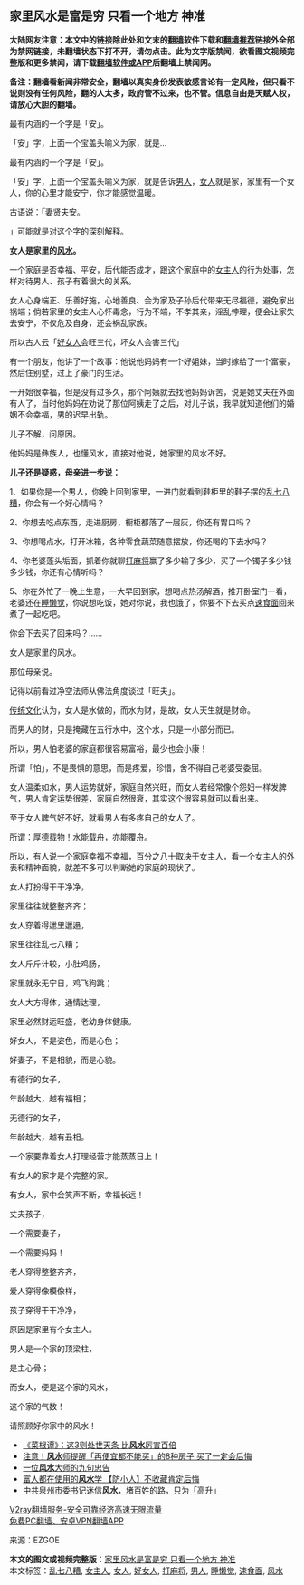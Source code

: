  <h2>家里风水是富是穷 只看一个地方 神准</h2> <p class="notice"><b>大陆网友注意：本文中的链接除此处和文末的<a href="https://github.com/bannedbook/fanqiang" >翻墙</a>软件下载和<a href="https://github.com/killgcd/justmysocks/blob/master/README.md">翻墙推荐</a>链接外全部为禁网链接，未翻墙状态下打不开，请勿点击。此为文字版禁闻，欲看图文视频完整版和更多禁闻，请下载<a href="https://github.com/bannedbook/fanqiang">翻墙软件或APP</a>后翻墙上禁闻网。</p><p>备注：翻墙看新闻非常安全，翻墙以真实身份发表敏感言论有一定风险，但只看不说则没有任何风险，翻的人太多，政府管不过来，也不管。信息自由是天赋人权，请放心大胆的翻墙。</b></p>  <div class="entry"> <p id="conimg">最有内涵的一个字是「安」。</p> <p>「安」字，上面一个宝盖头喻义为家，就是&#8230;</p> <p>最有内涵的一个字是「安」。</p> <p>「安」字，上面一个宝盖头喻义为家，就是告诉<a href="https://www.bannedbook.org/bnews/tag/%e7%94%b7%e4%ba%ba/" class="st_tag internal_tag" rel="tag" title="标签 男人 下的日志">男人</a>，<a href="https://www.bannedbook.org/bnews/tag/%e5%a5%b3%e4%ba%ba/" class="st_tag internal_tag" rel="tag" title="标签 女人 下的日志">女人</a>就是家，家里有一个女人，你的心里才能安宁，你才能感觉温暖。</p> <p>古语说：「妻贤夫安。</p> <p>」可能就是对这个字的深刻解释。</p> <p><strong>女人是家里的<a href="https://www.bannedbook.org/bnews/tag/%e9%a3%8e%e6%b0%b4/" class="st_tag internal_tag" rel="tag" title="标签 风水 下的日志">风水</a>。</strong></p> <p>一个家庭是否幸福、平安，后代能否成才，跟这个家庭中的<a href="https://www.bannedbook.org/bnews/tag/%E5%A5%B3%E4%B8%BB%E4%BA%BA/" class="st_tag internal_tag" rel="tag" title="标签 女主人 下的日志">女主人</a>的行为处事，怎样对待男人、孩子有着很大的关系。</p> <p>女人心身端正、乐善好施，心地善良、会为家及子孙后代带来无尽福德，避免家出祸端；倘若家里的女主人心怀毒念，行为不端，不孝其亲，淫乱悖理，便会让家失去安宁，不仅危及自身，还会祸乱家族。</p> <p>所以古人云「<a href="https://www.bannedbook.org/bnews/tag/%e5%a5%bd%e5%a5%b3%e4%ba%ba/" class="st_tag internal_tag" rel="tag" title="标签 好女人 下的日志">好女人</a>会旺三代，坏女人会害三代」</p> <p>有一个朋友，他讲了一个故事：他说他妈妈有一个好姐妹，当时嫁给了一个富豪，然后住别墅，过上了豪门的生活。</p> <p>一开始很幸福，但是没有过多久，那个阿姨就去找他妈妈诉苦，说是她丈夫在外面有人了，当时他妈妈在劝说了那位阿姨走了之后，对儿子说，我早就知道他们的婚姻不会幸福，男的迟早出轨。</p> <p>儿子不解，问原因。</p> <p>他妈妈是彝族人，也懂风水，直接对他说，她家里的风水不好。</p> <p><strong>儿子还是疑惑，母亲进一步说：</strong></p>  <p>1、如果你是一个男人，你晚上回到家里，一进门就看到鞋柜里的鞋子摆的<a href="https://www.bannedbook.org/bnews/tag/%E4%B9%B1%E4%B8%83%E5%85%AB%E7%B3%9F/" class="st_tag internal_tag" rel="tag" title="标签 乱七八糟 下的日志">乱七八糟</a>，你会有一个好心情吗？</p> <p>2、你想去吃点东西，走进厨房，橱柜都落了一层灰，你还有胃口吗？</p> <p>3、你想喝点水，打开冰箱，各种零食蔬菜随意摆放，你还喝的下去水吗？</p> <p>4、你老婆蓬头垢面，抓着你就聊<a href="https://www.bannedbook.org/bnews/tag/%E6%89%93%E9%BA%BB%E5%B0%86/" class="st_tag internal_tag" rel="tag" title="标签 打麻将 下的日志">打麻将</a>赢了多少输了多少，买了一个镯子多少钱多少钱，你还有心情听吗？</p> <p>5、你在外忙了一晚上生意，一大早回到家，想喝点热汤解酒，推开卧室门一看，老婆还在<a href="https://www.bannedbook.org/bnews/tag/%E7%9D%A1%E6%87%92%E8%A7%89/" class="st_tag internal_tag" rel="tag" title="标签 睡懒觉 下的日志">睡懒觉</a>，你说想吃饭，她对你说，我也饿了，你要不下去买点<a href="https://www.bannedbook.org/bnews/tag/%E9%80%9F%E9%A3%9F%E9%9D%A2/" class="st_tag internal_tag" rel="tag" title="标签 速食面 下的日志">速食面</a>回来煮了一起吃吧。</p> <p>你会下去买了回来吗？&#8230;&#8230;</p> <p>女人是家里的风水。</p> <p>那位母亲说。</p> <p>记得以前看过净空法师从佛法角度谈过「旺夫」。</p> <p><span class='wp_keywordlink_affiliate'><a href="https://www.bannedbook.org/bnews/tculture/" title="传统文化" target="_blank">传统文化</a></span>认为，女人是水做的，而水为财，是故，女人天生就是财命。</p> <p>而男人的财，只是掩藏在五行水中，这个水，只是一小部分而已。</p> <p>所以，男人怕老婆的家庭都很容易富裕，最少也会小康！</p> <p>所谓「怕」，不是畏惧的意思，而是疼爱，珍惜，舍不得自己老婆受委屈。</p> <p>女人温柔如水，男人运势就好，家庭自然兴旺，而女人若经常像个怨妇一样发脾气，男人肯定运势很差，家庭自然很衰，其实这个很容易就可以看出来。</p> <p>至于女人脾气好不好，就看男人有多疼自己的女人了。</p>  <p>所谓：厚德载物！水能载舟，亦能覆舟。</p> <p>所以，有人说一个家庭幸福不幸福，百分之八十取决于女主人，看一个女主人的外表和精神面貌，就差不多可以判断她的家庭的现状了。</p> <p>女人打扮得干干净净，</p> <p>家里往往就整整齐齐；</p> <p>女人穿着得邋里邋遢，</p> <p>家里往往乱七八糟；</p> <p>女人斤斤计较，小肚鸡肠，</p> <p>家里就永无宁日，鸡飞狗跳；</p> <p>女人大方得体，通情达理，</p> <p>家里必然财运旺盛，老幼身体健康。</p> <p>好女人，不是姿色，而是心色；</p> <p>好妻子，不是相貌，而是心貌。</p> <p>有德行的女子，</p> <p>年龄越大，越有福相；</p> <p>无德行的女子，</p>  <p>年龄越大，越有丑相。</p> <p>一个家要靠着女人打理经营才能蒸蒸日上！</p> <p>有女人的家才是个完整的家。</p> <p>有女人，家中会笑声不断，幸福长远！</p> <p>丈夫孩子，</p> <p>一个需要妻子，</p> <p>一个需要妈妈！</p> <p>老人穿得整整齐齐，</p> <p>爱人穿得像模像样，</p> <p>孩子穿得干干净净，</p> <p>原因是家里有个女主人。</p> <p>男人是一个家的顶梁柱，</p> <p>是主心骨；</p> <p>而女人，便是这个家的风水，</p> <p>这个家的气数！</p>  <p>请照顾好你家中的风水！</p> <ul class='op-related-articles' title='相关阅读'> <li><a href='https://www.bannedbook.org/bnews/lifebaike/20201126/1437433.html' target='_blank'>《菜根谭》：这3则处世天条 比<b>风水</b>厉害百倍</a></li> <li><a href='https://www.bannedbook.org/bnews/lifebaike/20201121/1434513.html' target='_blank'>注意！<b>风水</b>师提醒「再便宜都不能买」的8种房子 买了一定会后悔</a></li> <li><a href='https://www.bannedbook.org/bnews/funmedia/20201120/1433894.html' target='_blank'>一位<b>风水</b>大师的九句忠告</a></li> <li><a href='https://www.bannedbook.org/bnews/lifebaike/20201103/1424769.html' target='_blank'>富人都在使用的<b>风水</b>学 【防小人】不收藏肯定后悔</a></li> <li><a href='https://www.bannedbook.org/bnews/baitai/20201102/1424193.html' target='_blank'>中共泉州市委书记迷信<b>风水</b>，堵百姓的路，只为「高升」</a></li> </ul> <p class="texttj"> <a href="https://www.bannedbook.org/forum23/topic22702.html" target="_blank">V2ray翻墙服务-安全可靠经济高速无限流量</a><br/> <a href="https://github.com/bannedbook/fanqiang/wiki/%E7%A6%81%E9%97%BB%E7%BD%91%E5%AE%89%E5%8D%93%E7%BF%BB%E5%A2%99%E6%96%B0%E9%97%BBAPP" target="_blank">免费PC翻墙、安卓VPN翻墙APP</a></p><p> 来源：EZGOE </p><a name='sharetosocial'></a>       <div><b>本文的图文或视频完整版</b>：<a href='https://www.bannedbook.org/bnews/lifebaike/20201127/1437893.html'>家里风水是富是穷 只看一个地方 神准</a></div>  </div><!--END ENTRY--> <div class="postfooter"> <div>本文标签：<a href="https://www.bannedbook.org/bnews/tag/%E4%B9%B1%E4%B8%83%E5%85%AB%E7%B3%9F/" rel="tag">乱七八糟</a>, <a href="https://www.bannedbook.org/bnews/tag/%E5%A5%B3%E4%B8%BB%E4%BA%BA/" rel="tag">女主人</a>, <a href="https://www.bannedbook.org/bnews/tag/%e5%a5%b3%e4%ba%ba/" rel="tag">女人</a>, <a href="https://www.bannedbook.org/bnews/tag/%e5%a5%bd%e5%a5%b3%e4%ba%ba/" rel="tag">好女人</a>, <a href="https://www.bannedbook.org/bnews/tag/%E6%89%93%E9%BA%BB%E5%B0%86/" rel="tag">打麻将</a>, <a href="https://www.bannedbook.org/bnews/tag/%e7%94%b7%e4%ba%ba/" rel="tag">男人</a>, <a href="https://www.bannedbook.org/bnews/tag/%E7%9D%A1%E6%87%92%E8%A7%89/" rel="tag">睡懒觉</a>, <a href="https://www.bannedbook.org/bnews/tag/%E9%80%9F%E9%A3%9F%E9%9D%A2/" rel="tag">速食面</a>, <a href="https://www.bannedbook.org/bnews/tag/%e9%a3%8e%e6%b0%b4/" rel="tag">风水</a></div>  </div><!--END POSTFOOTER--> 